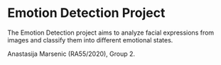 # Emotion Detection Project

The Emotion Detection project aims to analyze facial expressions from images and classify them into different emotional states.

Anastasija Marsenic (RA55/2020), Group 2.

